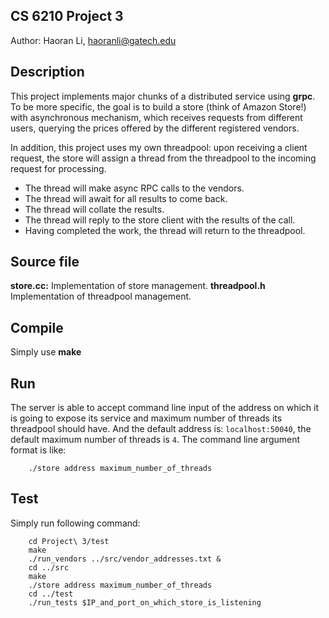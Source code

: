 ## CS 6210 Project 3
Author: Haoran Li, haoranli@gatech.edu

## Description
This project implements major chunks of a distributed service using **grpc**. To be more specific, the goal is to build a store (think of Amazon Store!) with asynchronous mechanism, which receives requests from different users, querying the prices offered by the different registered vendors.

In addition, this project uses my own threadpool: upon receiving a client request, the store will assign a thread from the threadpool to the incoming request for processing.
* The thread will make async RPC calls to the vendors.
* The thread will await for all results to come back.
* The thread will collate the results.
* The thread will reply to the store client with the results of the call.
* Having completed the work, the thread will return to the threadpool.

## Source file
**store.cc:** Implementation of store management.
**threadpool.h** Implementation of threadpool management.

## Compile
Simply use **make**

## Run
The server is able to accept command line input of the address on which it is going to expose its service and maximum number of threads its threadpool should have. 
And the default address is: `localhost:50040`, the default maximum number of threads is `4`.
The command line argument format is like:
```
	./store address maximum_number_of_threads
```

## Test
Simply run following command:
```
	cd Project\ 3/test
	make
	./run_vendors ../src/vendor_addresses.txt &
	cd ../src
	make
	./store address maximum_number_of_threads
	cd ../test
	./run_tests $IP_and_port_on_which_store_is_listening 
```